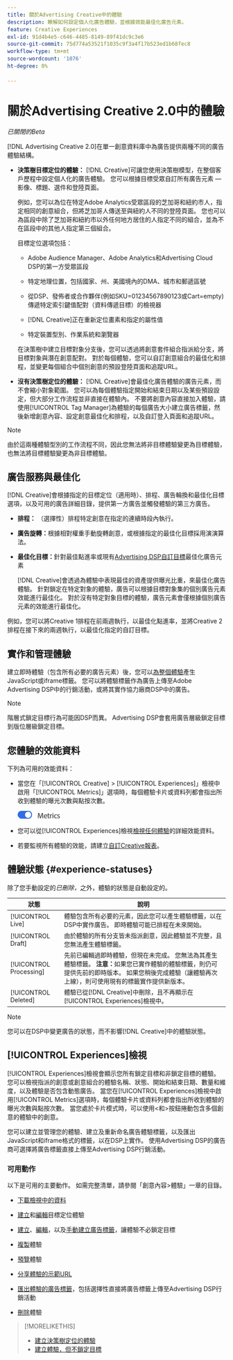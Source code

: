 ```yaml
---
title: 關於Advertising Creative中的體驗
description: 瞭解如何設定個人化廣告體驗，並根據效能最佳化廣告元素。
feature: Creative Experiences
exl-id: 91d4b4e5-c646-4485-8149-89f41dc9c3e6
source-git-commit: 75d774a53521f1035c9f3a4f17b523ed1b68fec8
workflow-type: tm+mt
source-wordcount: '1076'
ht-degree: 0%

---
```


# 關於Advertising Creative 2.0中的體驗

*已關閉的Beta*

[!DNL Advertising Creative 2.0]在單一創意資料庫中為廣告提供兩種不同的廣告體驗結構。

* **決策樹目標定位的體驗：** [!DNL Creative]可讓您使用決策樹模型，在整個客戶歷程中設定個人化的廣告體驗。 您可以根據目標受眾自訂所有廣告元素 — 影像、標題、選件和登陸頁面。

  例如，您可以為位在特定Adobe Analytics受眾區段的芝加哥和紐約市人，指定相同的創意組合，但將芝加哥人傳送至與紐約人不同的登陸頁面。 您也可以為區段中除了芝加哥和紐約市以外任何地方居住的人指定不同的組合，並為不在區段中的其他人指定第三個組合。

  目標定位選項包括：

   * Adobe Audience Manager、Adobe Analytics和Advertising Cloud DSP的第一方受眾區段

   * 特定地理位置，包括國家、州、美國境內的DMA、城市和郵遞區號

   * 從DSP、發佈者或合作夥伴(例如SKU=01234567890123或Cart=empty)傳遞特定索引鍵值配對（資料傳遞目標）的檢視器

   * [!DNL Creative]正在重新定位畫素和指定的屬性值

   * 特定裝置型別、作業系統和瀏覽器

  在決策樹中建立目標對象分支後，您可以透過將創意套件組合指派給分支，將目標對象與潛在創意配對。 對於每個體驗，您可以自訂創意組合的最佳化和排程，並變更每個組合中個別創意的預設登陸頁面和追蹤URL<!-- later: and any flexible attributes -->。

* **沒有決策樹定位的體驗：** [!DNL Creative]會最佳化廣告體驗的廣告元素，而不會縮小對象範圍。 您可以為每個體驗指定開始和結束日期以及某些預設設定，但大部分工作流程並非直接在體驗內。 不要將創意內容直接加入體驗，請使用[!UICONTROL Tag Manager]為體驗的每個廣告大小建立廣告標籤，然後新增創意內容、設定創意最佳化和排程，以及自訂登入頁面和追蹤URL<!-- later: and any flexible attributes -->。

>[!NOTE]
>
> 由於這兩種體驗型別的工作流程不同，因此您無法將非目標體驗變更為目標體驗，也無法將目標體驗變更為非目標體驗。

## 廣告服務與最佳化

<!-- MORE -->
<!-- When multiple ad variants qualify for an impression -->

[!DNL Creative]會根據指定的目標定位（適用時）、排程、廣告輪換和最佳化目標選項，以及可用的廣告詳細目錄，提供第一方廣告並觸發體驗的第三方廣告。

* **排程：** （選擇性）排程特定創意在指定的連續時段內執行。

* **廣告旋轉：**&#x200B;根據相對權重手動旋轉創意，或根據指定的最佳化目標採用演演算法。

* **最佳化目標：**&#x200B;針對最佳點進率或現有[Advertising DSP自訂目標](/help/dsp/optimization/custom-goal.md)最佳化廣告元素

  [!DNL Creative]會透過為體驗中表現最佳的資產提供曝光比重，來最佳化廣告體驗。 針對鎖定在特定對象的體驗，廣告可以根據目標對象集的個別廣告元素效能進行最佳化。 對於沒有特定對象目標的體驗，廣告元素會僅根據個別廣告元素的效能進行最佳化。

例如，您可以將Creative 1排程在前兩週執行，以最佳化點進率，並將Creative 2排程在接下來的兩週執行，以最佳化指定的自訂目標。

## 實作和管理體驗

建立即時體驗（包含所有必要的廣告元素）後，您可以[為整個體驗](experience-tag-export.md)產生JavaScript或iframe標籤。 您可以將體驗標籤作為廣告上傳至Adobe Advertising DSP中的行銷活動，或將其實作協力廠商DSP中的廣告。

>[!NOTE]
>
>階層式鎖定目標行為可能因DSP而異。 Advertising DSP會套用廣告層級鎖定目標到版位層級鎖定目標。

## 您體驗的效能資料

下列為可用的效能資料：

* 當您在「[!UICONTROL Creative] > [!UICONTROL Experiences]」檢視中啟用「[!UICONTROL Metrics]」選項時，每個體驗卡片或資料列都會指出所收到體驗的曝光次數與點按次數。

  ![量度選項](/help/creative/assets/metrics-option.png "量度選項")

* 您可以從[!UICONTROL Experiences]檢視[檢視任何體驗](experience-performance-details.md)的詳細效能資料。

* 若要監視所有體驗的效能，請建立[自訂Creative報表](/help/creative/report-custom-creative.md)。

## 體驗狀態 {#experience-statuses}

除了您手動設定的&#x200B;*已刪除，*&#x200B;之外，體驗的狀態是自動設定的。

| 狀態 | 說明 |
| ------ | ----------- |
| [!UICONTROL Live] | 體驗包含所有必要的元素，因此您可以產生體驗標籤，以在DSP中實作廣告。 即時體驗可能已排程在未來開始。 |
| [!UICONTROL Draft] | 由於體驗的所有分支皆未指派創意，因此體驗並不完整，且您無法產生體驗標籤。 |
| [!UICONTROL Processing] | 先前已編輯過即時體驗，但現在未完成。 您無法為其產生體驗標籤。 **注意：**&#x200B;如果您已實作體驗的體驗標籤，則仍可提供先前的即時版本。 如果您稍後完成體驗（讓體驗再次上線），則可使用現有的標籤實作提供新版本。 |
| [!UICONTROL Deleted] | 體驗已從[!DNL Creative]中刪除，且不再顯示在[!UICONTROL Experiences]檢視中。 |

>[!NOTE]
>
>您可以在DSP中變更廣告的狀態，而不影響[!DNL Creative]中的體驗狀態。

## [!UICONTROL Experiences]檢視

[!UICONTROL Experiences]檢視會顯示您所有鎖定目標和非鎖定目標的體驗。 您可以檢視指派的創意或創意組合的體驗名稱、狀態、開始和結束日期、數量和維度，以及體驗是否包含動態廣告。 當您在[!UICONTROL Experiences]檢視中啟用[!UICONTROL Metrics]選項時，每個體驗卡片或資料列都會指出所收到體驗的曝光次數與點按次數。 當您處於卡片模式時，可以使用&lt;和>按鈕捲動包含多個創意的體驗中的創意。

您可以建立並管理您的體驗、建立及重新命名廣告體驗標籤，以及匯出JavaScript和iframe格式的標籤，以在DSP上實作。 使用Advertising DSP的廣告商可選擇將廣告標籤直接上傳至Advertising DSP行銷活動。

### 可用動作

以下是可用的主要動作。 如需完整清單，請參閱「創意內容>體驗」一章的目錄。

* [下載檢視中的資料](experience-download-view.md)

* [建立](/help/creative/experiences/experience-create-targeting.md)和[編輯](/help/creative/experiences/experience-edit-targeting.md)目標定位體驗

* [建立](/help/creative/experiences/experience-create-no-targeting.md)、[編輯](/help/creative/experiences/experience-edit-no-targeting.md)，以及[手動建立廣告標籤](/help/creative/experiences/experience-tag-create-manually.md)，讓體驗不必鎖定目標

* [複製](experience-clone.md)體驗

* [預覽](experience-preview.md)體驗

* [分享體驗的示範URL](experience-share-demo-url.md)

* [匯出體驗的廣告標籤](experience-tag-export.md)，包括選擇性直接將廣告標籤上傳至Advertising DSP行銷活動

* [刪除](experience-delete.md)體驗

>[!MORELIKETHIS]
>
>* [建立決策樹定位的體驗](experience-create-targeting.md)
>* [建立體驗，但不鎖定目標](experience-create-no-targeting.md)
